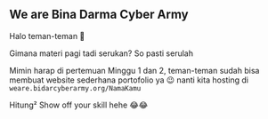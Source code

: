 ## We are Bina Darma Cyber Army

Halo teman-teman 👋

Gimana materi pagi tadi serukan? So pasti serulah

Mimin harap di pertemuan Minggu 1 dan 2, teman-teman sudah bisa membuat website sederhana portofolio ya 😉
nanti kita hosting di 
`weare.bidarcyberarmy.org/NamaKamu`

Hitung² Show off your skill hehe 😂😂

